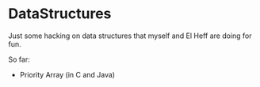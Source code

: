 DataStructures
==============

Just some hacking on data structures that myself and El Heff are doing for fun.

So far:
* Priority Array (in C and Java)
